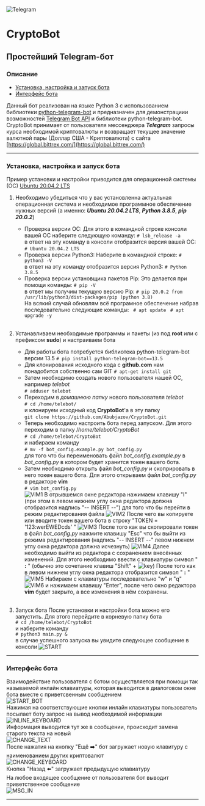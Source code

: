 ![Telegram](pict\Telegram.svg)
# CryptoBot
## Простейший Telegram-бот
### Описание

* [Установка, настройка и запуск бота](#anchor1)
* [Интерфейс бота](#anchor2)

Данный бот реализован на языке Python 3 с использованием библиотеки [python-telegram-bot](https://github.com/python-telegram-bot/python-telegram-bot) и предназначен для демонстрациии возможностей [Telegram Bot API](https://core.telegram.org/bots) и библиотеки python-telegram-bot. CryptoBot принимает от пользователя мессенджера ___Telegram___ запросы курса необходимой криптовалюты и возвращает текущее значение валютной пары (Доллар США - Криптовалюта) с сайта [https://global.bittrex.com/](https://global.bittrex.com/)
___

<a id="anchor1"></a>

### Установка, настройка и запуск бота 
Пример установки и настройки приводится для операционной системы (ОС) [Ubuntu 20.04.2 LTS](https://releases.ubuntu.com/20.04/)

1. Необходимо убедиться что у вас установленна актуальная операционная система и необходимое программное обеспечение нужных версий (а именно: ___Ubuntu 20.04.2 LTS___, ___Python 3.8.5___, ___pip 20.0.2___)

    * Проверка версии ОС:
      Для этого в командной строке консоли вашей ОС наберите следующую команду:
      ```# lsb_release -a```</br>
      в ответ на эту команду в консоли отобразится версия вашей ОС:
      ```# Ubuntu 20.04.2 LTS```</br>
    * Проверка версии Python3:
      Наберите в командной строке:
      ```# python3 -V```</br>
      в ответ на эту команду отобразится версия Python3:
      ```# Python 3.8.5```</br>
    * Проверка версии установщика пакетов Pip:
      Это делается при помощи команды:
      ```# pip -V```</br>
      в ответ мы получим текущую версию Pip:
      ```# pip 20.0.2 from /usr/lib/python3/dist-packages/pip (python 3.8)```</br>
На всякий случай обновлям всё програмное обеспечение набрав последовательно следующие команды:
    ``` # apt update```
    ``` # apt upgrade -y```</br></br>
2. Устанавливаем необходимые программы и пакеты (из под __root__ или с префиксом __sudo__) и настраиваем бота

    * Для работы бота потребуется библиотека python-telegram-bot версии 13.5
    ```# pip install python-telegram-bot==13.5```</br>
    * Для клонирования исходного кода с __github.com__ нам понадобится собственно сам GIT ```# apt-get install git```</br>
    * Затем необходимо создать нового пользователя нашей ОС, например _telebot_</br>
    ```# adduser telebot```</br>
    * Переходим в _домашнюю папку_ нового пользователя _telebot_</br>
    ```# cd /home/telebot/```</br>и клонируем исходный код __CryptoBot__'а в эту папку</br>
    ```git clone https://github.com/Abubjazov/CryptoBot.git```</br>
    * Теперь необходимо настроить бота перед запуском. Для этого переходим в папку /_home/telebot/CryptoBot_</br>```# cd /home/telebot/CryptoBot```</br>и набираем команду</br>```# mv -f bot_config.example.py bot_config.py```</br>для того что бы переименовать файл _bot_config.example.py_ в _bot_config.py_ в котором будет хранится токен вашего бота.
    * Затем необходимо открыть файл _bot_config.py_ и скоприровать в него токен вашего бота.
    Для этого открываем файл _bot_config.py_ в редакторе __vim__ </br>```# vim bot_config.py```</br>
    ![VIM1](pict\vim1.png)
    В отрывшемся окне редактора нажимаем клавишу "I" (при этом в левом нижнем углу окна редактора должна отобразится надпись "-- INSERT --") для того что бы перейти в режим редактирования файла
    ![VIM2](pict\vim2.png)
    После чего вы копируете или вводите токен вашего бота в строку "TOKEN = '123:werEWEDcds' "
    ![VIM3](pict\vim3.png)
    После того как вы скопировали токен в файл _bot_config.py_ нажмите клавишу "Esc" что бы выйти из режима редактирования (надпись "-- INSERT --" левом нижнем углу окна редактора должна исчезнуть)
    ![VIM4](pict\vim4.png)
    Далее необходимо выйти из редактора с сохранением внесённых изменений. Для этого необходимо ввести с клавиатуры символ " __:__ " (обычно это сочетание клавиш "Shift" + ![key](pict\key.png))
    После того как в левом нижнем углу окна редактора отобразится символ " __:__ "
    ![VIM5](pict\vim5.png)
    Набираем с клавиатуры последовательно "w" и "q" 
    ![VIM6](pict\vim6.png)
    и нажимаем клавишу "Enter", после чего окно редактора __vim__ будет закрыто, а все изменения в нём сохранены.</br></br>
3. Запуск бота
    После установки и настройки бота можно его запустить. Для этого перейдите в корневую папку бота</br>```# cd /home/telebot/CryptoBot```</br>и наберите команду
    </br>```# python3 main.py &```</br>в случае успешного запуска вы увидите следующее сообщение в консоли 
    ![START](pict\start.png)
___

<a id="anchor2"></a>

### Интерфейс бота
Взаимодействие пользователя с ботом осуществляется при помощи так называемой инлайн клавиатуры, которая выводится в диалоговом окне бота вместе с приветсвенным сообщением</br>
![START_BOT](pict\ts1.jpg)</br>
Нажимая на соответствующие кнопки инлайн клавиатуры пользователь посылает боту запрос на вывод необходимой информации</br>
![INLINE_KEYBOARD](pict\ts2.jpg)</br>
Информация выводится тут же в сообщении, происходит замена старого текста на новый</br>
![CHANGE_TEXT](pict\ts3.jpg)</br>
После нажатия на кнопку "Ещё ➡️" бот загружает новую  клавитуру с наименованием других криптовалют</br>
![CHANGE_KEYBOARD](\pict\ts4.jpg)</br>
Кнопка "Назад ⬅️" загружает предыдущую клавиатуру</br>
На любое входящее сообщение от пользователя бот выводит приветственное сообщение</br>
![MSG_IN](\pict\ts5.jpg)</br>
___
